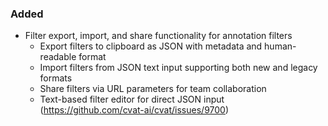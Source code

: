 ### Added

- Filter export, import, and share functionality for annotation filters
  - Export filters to clipboard as JSON with metadata and human-readable format
  - Import filters from JSON text input supporting both new and legacy formats  
  - Share filters via URL parameters for team collaboration
  - Text-based filter editor for direct JSON input
  (<https://github.com/cvat-ai/cvat/issues/9700>)